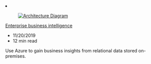 <!-- Thie file is automatically generated by build/architectures/build_index.py.  Any updates will be lost. -->
<li class="grid-item item-column" data-categories="Integration Analytics Databases ">
<article class="card">
    <div class="card-header has-margin-bottom-none" aria-hidden="true">
        <figure class="image diagram has-height-175 has-overflow-hidden level">
            <a href="/azure/architecture/reference-architectures/data/enterprise-bi-synapse"><img src="/azure/architecture/browse/thumbs/enterprise-bi-synapse.png" class="diagram" alt="Architecture Diagram" data-linktype="relative-path"></a>
        </figure>
    </div>
    <div class="card-content">
        <a class="card-content-title has-margin-top-none" href="/azure/architecture/reference-architectures/data/enterprise-bi-synapse">
            <p>Enterprise business intelligence</p>
        </a>
        <ul class="card-content-metadata">
            <li>11/20/2019</li>
            <li>12 min read</li>
        </ul>
        <p class="card-content-description">Use Azure to gain business insights from relational data stored on-premises.</p>
        <div class="bottom-to-top-fade is-hidden-mobile"></div>
    </div>
</article>
</li>
